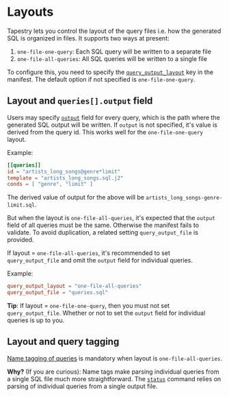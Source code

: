# Layouts

Tapestry lets you control the layout of the query files i.e. how the
generated SQL is organized in files. It supports two ways at present:

1. `one-file-one-query`: Each SQL query will be written to a separate file
2. `one-file-all-queries`: All SQL queries will be written to a single file

To configure this, you need to specify the [`query_output_layout`](manifest.md#query_output_layout) key
in the manifest. The default option if not specified is
`one-file-one-query`.

## Layout and `queries[].output` field

Users may specify [`output`](manifest.md/#output) field
for every query, which is the path where the generated SQL output will
be written. If `output` is not specified, it's value is derived from
the query id. This works well for the `one-file-one-query` layout.

Example:

```toml
[[queries]]
id = "artists_long_songs@genre*limit"
template = "artists_long_songs.sql.j2"
conds = [ "genre", "limit" ]
```

The derived value of output for the above will be
`artists_long_songs-genre-limit.sql`.

But when the layout is `one-file-all-queries`, it's expected that the
`output` field of all queries must be the same. Otherwise the manifest
fails to validate. To avoid duplication, a related setting
`query_output_file` is provided.

If layout = `one-file-all-queries`, it's recommended to set
`query_output_file` and omit the `output` field for individual
queries.

Example:

```toml
query_output_layout = "one-file-all-queries"
query_output_file = "queries.sql"
```

**Tip**: If layout = `one-file-one-query`, then you must not set
`query_output_file`. Whether or not to set the `output` field for
individual queries is up to you.

## Layout and query tagging

[Name tagging of queries](query-tags.md) is mandatory when layout is
`one-file-all-queries`.

**Why?** (If you are curious): Name tags make parsing individual
queries from a single SQL file much more straightforward. The
[`status`](commands.md#status) command relies on parsing of individual
queries from a single output file.
